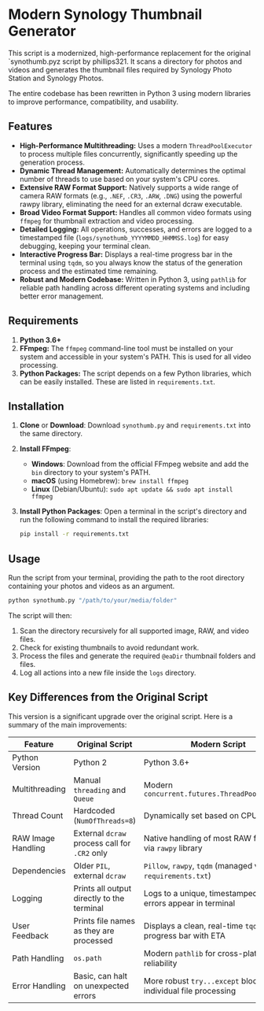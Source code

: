 # Modern Synology Thumbnail Generator

This script is a modernized, high-performance replacement for the original `synothumb.pyz script by phillips321. It scans a directory for photos and videos and generates the thumbnail files required by Synology Photo Station and Synology Photos.

The entire codebase has been rewritten in Python 3 using modern libraries to improve performance, compatibility, and usability.

## Features

- **High-Performance Multithreading:** Uses a modern `ThreadPoolExecutor` to process multiple files concurrently, significantly speeding up the generation process.
- **Dynamic Thread Management:** Automatically determines the optimal number of threads to use based on your system's CPU cores.
- **Extensive RAW Format Support:** Natively supports a wide range of camera RAW formats (e.g., `.NEF`, `.CR3`, `.ARW`, `.DNG`) using the powerful rawpy library, eliminating the need for an external dcraw executable.
- **Broad Video Format Support:** Handles all common video formats using `ffmpeg` for thumbnail extraction and video processing.
- **Detailed Logging:** All operations, successes, and errors are logged to a timestamped file (`logs/synothumb_YYYYMMDD_HHMMSS.log`) for easy debugging, keeping your terminal clean.
- **Interactive Progress Bar:** Displays a real-time progress bar in the terminal using `tqdm`, so you always know the status of the generation process and the estimated time remaining.
- **Robust and Modern Codebase:** Written in Python 3, using `pathlib` for reliable path handling across different operating systems and including better error management.

## Requirements

 1. **Python 3.6+**
 1. **FFmpeg:** The `ffmpeg` command-line tool must be installed on your system and accessible in your system's PATH. This is used for all video processing.
 1. **Python Packages:** The script depends on a few Python libraries, which can be easily installed. These are listed in `requirements.txt`.

## Installation

 1. **Clone** or **Download**: Download `synothumb.py` and `requirements.txt` into the same directory.
 1. **Install FFmpeg**:
    - **Windows**: Download from the official FFmpeg website and add the `bin` directory to your system's PATH.
    - **macOS** (using Homebrew): `brew install ffmpeg`
    - **Linux** (Debian/Ubuntu): `sudo apt update && sudo apt install ffmpeg`
 1. **Install Python Packages**: Open a terminal in the script's directory and run the following command to install the required libraries:

    ```bash
    pip install -r requirements.txt
    ```

## Usage

Run the script from your terminal, providing the path to the root directory containing your photos and videos as an argument.

```bash
python synothumb.py "/path/to/your/media/folder"
```

The script will then:

 1. Scan the directory recursively for all supported image, RAW, and video files.
 1. Check for existing thumbnails to avoid redundant work.
 1. Process the files and generate the required `@eaDir` thumbnail folders and files.
 1. Log all actions into a new file inside the `logs` directory.

## Key Differences from the Original Script

This version is a significant upgrade over the original script. Here is a summary of the main improvements:

| Feature | Original Script | Modern Script |
| -------- | ------- | -------- |
| Python Version | Python 2 | Python 3.6+ |
| Multithreading | Manual `threading` and `Queue` | Modern `concurrent.futures.ThreadPoolExecutor` |
| Thread Count | Hardcoded (`NumOfThreads=8`) | Dynamically set based on CPU cores |
| RAW Image Handling | External `dcraw` process call for `.CR2` only | Native handling of most RAW formats via `rawpy` library |
| Dependencies | Older `PIL`, external `dcraw` | `Pillow`, `rawpy`, `tqdm` (managed via `requirements.txt`) |
| Logging | Prints all output directly to the terminal | Logs to a unique, timestamped file; only errors appear in terminal |
| User Feedback | Prints file names as they are processed | Displays a clean, real-time `tqdm` progress bar with ETA |
| Path Handling | `os.path` | Modern `pathlib` for cross-platform reliability |
| Error Handling | Basic, can halt on unexpected errors | More robust `try...except` blocks for individual file processing |
